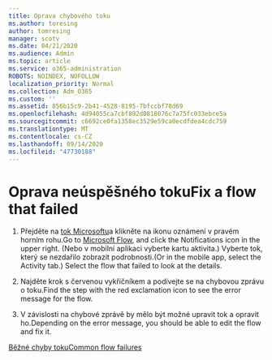 ```yaml
---
title: Oprava chybového toku
ms.author: toresing
author: tomresing
manager: scotv
ms.date: 04/21/2020
ms.audience: Admin
ms.topic: article
ms.service: o365-administration
ROBOTS: NOINDEX, NOFOLLOW
localization_priority: Normal
ms.collection: Adm_O365
ms.custom: ''
ms.assetid: 856b15c9-2b41-4528-8195-7bfccbf78d69
ms.openlocfilehash: 4d94055ca7cbf892d0818076c7a75fc033ebce5a
ms.sourcegitcommit: c6692ce0fa1358ec3529e59ca0ecdfdea4cdc759
ms.translationtype: MT
ms.contentlocale: cs-CZ
ms.lasthandoff: 09/14/2020
ms.locfileid: "47730188"
---
```

# <a name="fix-a-flow-that-failed"></a><span data-ttu-id="0b783-102">Oprava neúspěšného toku</span><span class="sxs-lookup"><span data-stu-id="0b783-102">Fix a flow that failed</span></span>

1. <span data-ttu-id="0b783-103">Přejděte na [tok Microsoftu](https://flow.microsoft.com/)a klikněte na ikonu oznámení v pravém horním rohu.</span><span class="sxs-lookup"><span data-stu-id="0b783-103">Go to [Microsoft Flow](https://flow.microsoft.com/), and click the Notifications icon in the upper right.</span></span> <span data-ttu-id="0b783-104">(Nebo v mobilní aplikaci vyberte kartu aktivita.) Vyberte tok, který se nezdařilo zobrazit podrobnosti.</span><span class="sxs-lookup"><span data-stu-id="0b783-104">(Or in the mobile app, select the Activity tab.) Select the flow that failed to look at the details.</span></span>
    
2. <span data-ttu-id="0b783-105">Najděte krok s červenou vykřičníkem a podívejte se na chybovou zprávu o toku.</span><span class="sxs-lookup"><span data-stu-id="0b783-105">Find the step with the red exclamation icon to see the error message for the flow.</span></span>
    
3. <span data-ttu-id="0b783-106">V závislosti na chybové zprávě by mělo být možné upravit tok a opravit ho.</span><span class="sxs-lookup"><span data-stu-id="0b783-106">Depending on the error message, you should be able to edit the flow and fix it.</span></span> 
    
[<span data-ttu-id="0b783-107">Běžné chyby toku</span><span class="sxs-lookup"><span data-stu-id="0b783-107">Common flow failures</span></span>](https://go.microsoft.com/fwlink/?linkid=872110)
  

